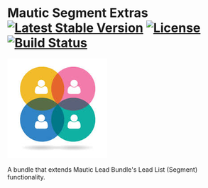 # Mautic Segment Extras [![Latest Stable Version](https://poser.pugx.org/thedmsgroup/mautic-api-services-bundle/v/stable)](https://packagist.org/packages/thedmsgroup/mautic-api-services-bundle) [![License](https://poser.pugx.org/thedmsgroup/mautic-api-services-bundle/license)](https://packagist.org/packages/thedmsgroup/mautic-api-services-bundle) [![Build Status](https://travis-ci.com/TheDMSGroup/mautic-enhancer.svg?branch=master)](https://travis-ci.com/TheDMSGroup/mautic-enhancer)
![](Assets/img/segment_extras.png)

A bundle that extends Mautic Lead Bundle's Lead List (Segment) functionality.






